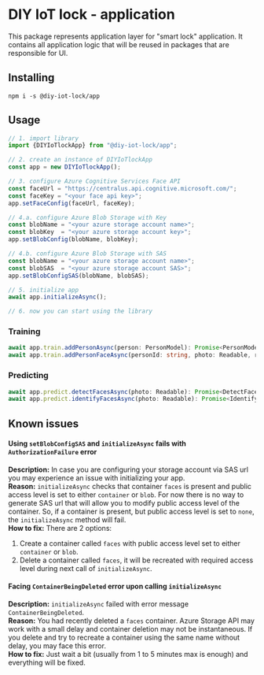 # DIY IoT lock - application
This package represents application layer for "smart lock" application. It contains all application logic that will be reused in packages that are responsible for UI.

## Installing
```
npm i -s @diy-iot-lock/app
```

## Usage
```typescript
// 1. import library
import {DIYIoTlockApp} from "@diy-iot-lock/app";

// 2. create an instance of DIYIoTlockApp
const app = new DIYIoTlockApp();

// 3. configure Azure Cognitive Services Face API
const faceUrl = "https://centralus.api.cognitive.microsoft.com/";
const faceKey = "<your face api key>";
app.setFaceConfig(faceUrl, faceKey);

// 4.a. configure Azure Blob Storage with Key
const blobName = "<your azure storage account name>";
const blobKey  = "<your azure storage account key>";
app.setBlobConfig(blobName, blobKey);

// 4.b. configure Azure Blob Storage with SAS
const blobName = "<your azure storage account name>";
const blobSAS  = "<your azure storage account SAS>";
app.setBlobConfigSAS(blobName, blobSAS);

// 5. initialize app
await app.initializeAsync();

// 6. now you can start using the library
```

### Training
```typescript
await app.train.addPersonAsync(person: PersonModel): Promise<PersonModel>
await app.train.addPersonFaceAsync(personId: string, photo: Readable, rectangle: RectangleModel): Promise<void>
```

### Predicting
```typescript
await app.predict.detectFacesAsync(photo: Readable): Promise<DetectFaceModel[]>
await app.predict.identifyFacesAsync(photo: Readable): Promise<IdentifyModel[]>
```

## Known issues

#### Using `setBlobConfigSAS` and `initializeAsync` fails with `AuthorizationFailure` error
**Description:** In case you are configuring your storage account via SAS url you may experience an issue with initializing your app.  
**Reason:** `initializeAsync` checks that container `faces` is present and public access level is set to either `container` or `blob`. For now there is no way to generate SAS url that will allow you to modify public access level of the container. So, if a container is present, but public access level is set to `none`, the `initializeAsync` method will fail.  
**How to fix:** There are 2 options:
1. Create a container called `faces` with public access level set to either `container` or `blob`.
2. Delete a container called `faces`, it will be recreated with required access level during next call of `initializeAsync`.

#### Facing `ContainerBeingDeleted` error upon calling `initializeAsync`
**Description:** `initializeAsync` failed with error message `ContainerBeingDeleted`.  
**Reason:** You had recently deleted a `faces` container. Azure Storage API may work with a small delay and container deletion may not be instantaneous. If you delete and try to recreate a container using the same name without delay, you may face this error.  
**How to fix:** Just wait a bit (usually from 1 to 5 minutes max is enough) and everything will be fixed.